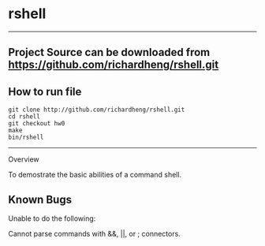 rshell
==========

---
Project Source can be downloaded from https://github.com/richardheng/rshell.git
---

How to run file
------------

```
git clone http://github.com/richardheng/rshell.git
cd rshell
git checkout hw0
make
bin/rshell
```

-----
Overview

To demostrate the basic abilities of a command shell. 

Known Bugs
---

Unable to do the following:

Cannot parse commands with &&, ||, or ; connectors.

